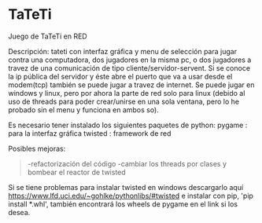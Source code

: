 # TaTeTi
Juego de TaTeTi en RED

Descripción: tateti con interfaz gráfica y menu de selección para jugar contra una computadora, dos jugadores en la misma pc, o dos jugadores a travez de una comunicación de tipo cliente/servidor-servent. Si se conoce la ip pública del servidor y éste abre el puerto que va a usar desde el modem(tcp) también se puede jugar a travez de internet. Se puede jugar en windows y linux, pero por ahora la parte de red solo para linux (debido al uso de threads para poder crear/unirse en una sola ventana, pero lo he probado sin el menu y funciona en ambos so). 

Es necesario tener instalado los siguientes paquetes de python:
pygame : para la interfaz gráfica
twisted : framework de red 

Posibles mejoras:
>-refactorización del código
>-cambiar los threads por clases y bombear el reactor de twisted
        
        
Si se tiene problemas para instalar twisted en windows descargarlo aquí https://www.lfd.uci.edu/~gohlke/pythonlibs/#twisted e instalar con pip, 'pip install *.whl', también encontrará los wheels de pygame en el link si los desea.
